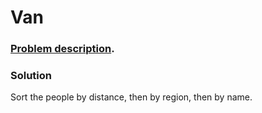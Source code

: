 # Van

### [Problem description](https://www.beecrowd.com.br/judge/en/problems/view/2693).

### Solution

Sort the people by distance, then by region, then by name.